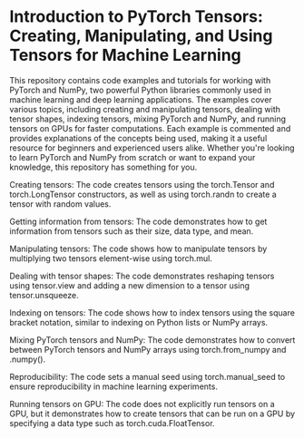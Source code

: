 # Introduction to PyTorch Tensors: Creating, Manipulating, and Using Tensors for Machine Learning

This repository contains code examples and tutorials for working with PyTorch and NumPy, two powerful Python libraries commonly used in machine learning and deep learning applications. The examples cover various topics, including creating and manipulating tensors, dealing with tensor shapes, indexing tensors, mixing PyTorch and NumPy, and running tensors on GPUs for faster computations. Each example is commented and provides explanations of the concepts being used, making it a useful resource for beginners and experienced users alike. Whether you're looking to learn PyTorch and NumPy from scratch or want to expand your knowledge, this repository has something for you.

Creating tensors: The code creates tensors using the torch.Tensor and torch.LongTensor constructors, as well as using torch.randn to create a tensor with random values.

Getting information from tensors: The code demonstrates how to get information from tensors such as their size, data type, and mean.

Manipulating tensors: The code shows how to manipulate tensors by multiplying two tensors element-wise using torch.mul.

Dealing with tensor shapes: The code demonstrates reshaping tensors using tensor.view and adding a new dimension to a tensor using tensor.unsqueeze.

Indexing on tensors: The code shows how to index tensors using the square bracket notation, similar to indexing on Python lists or NumPy arrays.

Mixing PyTorch tensors and NumPy: The code demonstrates how to convert between PyTorch tensors and NumPy arrays using torch.from_numpy and .numpy().

Reproducibility: The code sets a manual seed using torch.manual_seed to ensure reproducibility in machine learning experiments.

Running tensors on GPU: The code does not explicitly run tensors on a GPU, but it demonstrates how to create tensors that can be run on a GPU by specifying a data type such as torch.cuda.FloatTensor.
